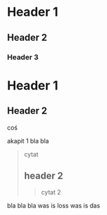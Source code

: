 # Header 1
## Header 2
### Header 3

Header 1
========

Header 2
--------

coś

akapit 1 bla bla

>
> cytat
> ## header 2
>
>>
>> cytat 2
>>

bla bla bla
was is loss
was is das
